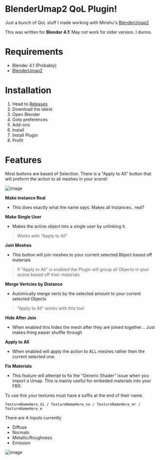 # BlenderUmap2 QoL Plugin!
Just a bunch of QoL stuff I made working with Minshu's [BlenderUmap2](https://github.com/MinshuG/BlenderUmap2)

This was written for **Blender 4.1**! May not work for older version. I dunno.

# Requirements
* Blender 4.1 (Probably)
* [BlenderUmap2](https://github.com/MinshuG/BlenderUmap2)

# Installation
1. Head to [Releases](https://github.com/jaxbline/Umap-Utilites/releases)
2. Download the latest
3. Open Blender
4. Goto preferences
5. Add-ons
6. Install
7. Install Plugin
8. Profit

# Features
Most buttons are based of Selection. There is a "Apply to All" button that will preform the action to all meshes in your scene!

![image](https://github.com/jaxbline/BlenderUmap2-Utilities/assets/65150735/bec8c549-a004-49c4-9e30-0773307a1f16)


**Make instance Real**
* This does exactly what the name says. Makes all Instances.. real?

**Make Single User**
* Makes the active object into a single user by unlinking it.
> Works with "Apply to All"

**Join Meshes**

* This button will join meshes to your current selected Bbject based off materials
> If "Apply to All" is enabled the Plugin will group all Objects in your scene based off their materials

**Merge Vertcies by Distance**
* Automically merge verts by the selected amount to your current selected Objects
> "Apply to All" works with this too!


**Hide After Join**
* When enabled this hides the mesh after they are joined together... Just makes thing easier shuffle through

**Apply to All**
* When enabled will apply the action to ALL meshes rather then the current selected one.

**Fix Materials**
* This feature will attempt to fix the "Generic Shader" issue when you import a Umap. This is mainly useful for embeded materials into your FBX.

To use this your textures *must* have a suffix at the end of their name. 

```TextureNameHere_di / TextureNameHere_no / TextureNameHere_mr / TextureNameHere_e```


There are 4 Inputs currently
* Diffuse
* Normals
* Metallic/Roughness
* Emission

![image](https://github.com/jaxbline/BlenderUmap2-Utilities/assets/65150735/7244c155-5242-4cca-97ef-ff88a6e1c731)


